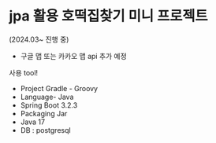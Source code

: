 # jpa 활용 호떡집찾기 미니 프로젝트
(2024.03~ 진행 중)
- 구글 맵 또는 카카오 맵 api 추가 예정

사용 tool! 
- Project Gradle - Groovy
- Language- Java
- Spring Boot 3.2.3
- Packaging Jar
- Java 17
- DB : postgresql
